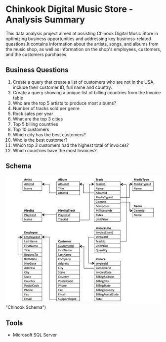 # Chinkook Digital Music Store - Analysis Summary

This data analysis project aimed at assisting Chinook Digital Music Store in optimizing business opportunities and addressing key business-related questions.It contains information about the artists, songs, and albums from the music shop, as well as information on the shop's employees, customers, and the customers purchases.

## Business Questions

1. Create a query that create a list of customers who are not in the USA, include their customer ID, full name and country.
2. Create a query showing a unique list of billing countries from the Invoice table
3. Who are the top 5 artists to produce most albums?
4. Number of tracks sold per genre
5. Rock sales per year
6. What are the top 3 cities
7. Top 5 billing countries
8. Top 10 customers
9. Which city has the best customers?
10. Who is the best customer?
11. Which top 3 customers had the highest total of invoices?
12. Which countries have the most Invoices?


## Schema

![schema.](Images/schema.jpg) "Chinook Schema")

## Tools

- Microsoft SQL Server
